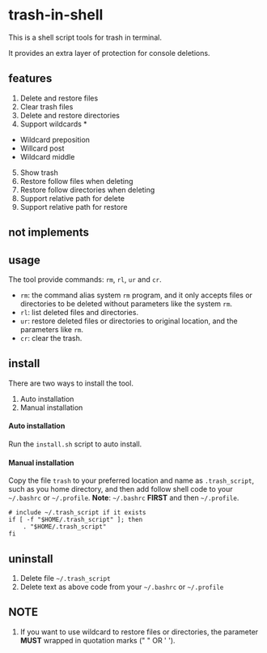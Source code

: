 # trash-in-shell
This is a shell script tools for trash in terminal.

It provides an extra layer of protection for console deletions.

## features
1. Delete and restore files
2. Clear trash files
3. Delete and restore directories
4. Support wildcards *
  - Wildcard preposition
  - Willcard post
  - Wildcard middle
5. Show trash
6. Restore follow files when deleting
7. Restore follow directories when deleting
8. Support relative path for delete
9. Support relative path for restore

## not implements

## usage
The tool provide commands: `rm`, `rl`, `ur` and `cr`.

- `rm`: the command alias system `rm` program,
and it only accepts files or directories to be deleted
without parameters like the system `rm`.
- `rl`: list deleted files and directories.
- `ur`: restore deleted files or directories to original location,
and the parameters like `rm`.
- `cr`: clear the trash.

## install
There are two ways to install the tool.

1. Auto installation
2. Manual installation

#### Auto installation
Run the `install.sh` script to auto install.

#### Manual installation
Copy the file `trash` to your preferred location and name as `.trash_script`,
such as you home directory,
and then add follow shell code to your `~/.bashrc` or `~/.profile`.
**Note**: `~/.bashrc` __FIRST__ and then `~/.profile`.

``` shell
# include ~/.trash_script if it exists
if [ -f "$HOME/.trash_script" ]; then
    . "$HOME/.trash_script"
fi
```

## uninstall
1. Delete file `~/.trash_script`
2. Delete text as above code from your `~/.bashrc` or `~/.profile`

## NOTE
1. If you want to use wildcard to restore files or directories,
the parameter __MUST__ wrapped in quotation marks (" " OR ' ').
